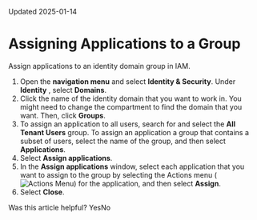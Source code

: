 Updated 2025-01-14
# Assigning Applications to a Group
Assign applications to an identity domain group in IAM.
  1. Open the **navigation menu** and select **Identity & Security**. Under **Identity** , select **Domains**.
  2. Click the name of the identity domain that you want to work in. You might need to change the compartment to find the domain that you want. Then, click **Groups**.
  3. To assign an application to all users, search for and select the **All Tenant Users** group.
To assign an application a group that contains a subset of users, select the name of the group, and then select **Applications**.
  4. Select **Assign applications**.
  5. In the **Assign applications** window, select each application that you want to assign to the group by selecting the Actions menu (![Actions Menu](https://docs.oracle.com/en-us/iaas/Content/libraries/global-images/actions-menu.png)) for the application, and then select **Assign**.
  6. Select **Close**.


Was this article helpful?
YesNo

